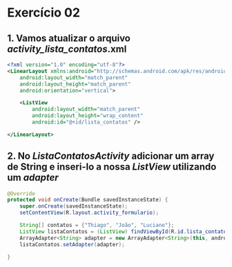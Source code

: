 # Exercício 02

## 1. Vamos atualizar o arquivo _activity\_lista\_contatos_.xml
```xml
<?xml version="1.0" encoding="utf-8"?>
<LinearLayout xmlns:android="http://schemas.android.com/apk/res/android"
    android:layout_width="match_parent"
    android:layout_height="match_parent"
    android:orientation="vertical">

    <ListView
        android:layout_width="match_parent"
        android:layout_height="wrap_content"
        android:id="@+id/lista_contatos" />

</LinearLayout>
```

## 2. No _ListaContatosActivity_ adicionar um array de String e inseri-lo a nossa _ListView_ utilizando um _adapter_
```java
@Override
protected void onCreate(Bundle savedInstanceState) {
    super.onCreate(savedInstanceState);
    setContentView(R.layout.activity_formulario);

    String[] contatos = {"Thiago", "João", "Luciano"};
    ListView listaContatos = (ListView) findViewById(R.id.lista_contatos);
    ArrayAdapter<String> adapter = new ArrayAdapter<String>(this, android.R.layout.simple_list_item_1, contatos);
    listaContatos.setAdapter(adapter);

}
```
